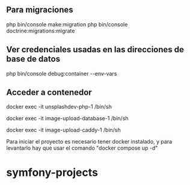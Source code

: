 ## Para migraciones 

php bin/console make:migration
php bin/console doctrine:migrations:migrate

## Ver credenciales usadas en las direcciones de base de datos 

php bin/console debug:container --env-vars

## Acceder a contenedor 

docker exec -it unsplashdev-php-1 /bin/sh

docker exec -it image-upload-database-1 /bin/sh

docker exec -it image-upload-caddy-1 /bin/sh


Para iniciar el proyecto es necesario tener docker instalado, y para levantarlo hay que usar el comando "docker compose up -d"

# symfony-projects
